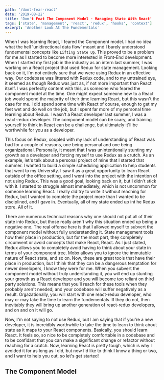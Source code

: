 ```yaml
---
path: '/dont-fear-react'
date: '2019-08-22'
title: 'Don't Feat The Component Model - Managing State With React'
tags: ['state', 'management', 'react', 'redux', 'hooks', 'context']
excerpt: 'Another Look At The Fundementals'
---
```


When I was learning React, I feared the Component model. I had no idea what the hell 'unidirectional data flow' meant and I barely understood fundemental concepts like `Lifting State Up`. This proved to be a problem for me as I started to become more interested in Front-End development. When I started my first job in the industry as an intern last summer, I was working on a React project that used Redux for state management. Looking back on it, I'm not entirely sure that we were using Redux in an effective way. Our codebase was littered with Redux code, and to my untrained eye, it seemed as though Redux was just as, if not more important than React itself. I was perfectly content with this, as someone who feared the component model at the time. One might expect someone new to a React job would spend the majority of their time learning React, but this wasn't the case for me. I did spend some time with React of course, enough to get my feet wet and do well on the job, but I spent far more of my personal time learning about Redux. I wasn't a React developer last summer, I was a react-redux developer. The component model can be scary, and training yourself to think in React can be a challenge, but ultimately it'll be worthwhile for you as a developer.

This focus on Redux, coupled with my lack of understanding of React was bad for a couple of reasons, one being personal and one being organizational. Personally, it meant that I was unintentionally stunting my growth as a developer and forcing myself to use Redux as a crutch. As an example, let's talk about a personal project of mine that I started that summer. I wanted to build a simple scheduling application to help students that went to my University. I saw it as a great opportunity to learn React outside of the office setting, and I went into the project with the intention of not using Redux. This was a good goal, looking back on it, but I didn't stick with it. I started to struggle almost immediately, which is not uncommon for someone learning React. I really did try to write it without reaching for Redux, but I wanted to complete the project more than I wanted to be disciplined, and I gave in. Eventually, all of my state ended up int he Redux store. All of it.

There are numerous technical reasons why one should not put all of their state into Redux, but those really aren't why this situation ended up being a negative one. The real offense here is that I allowed myself to subvert the component model without fully understanding it. State management tools how their place in production, but for the most part, they completely circumvent or avoid concepts that make React, React. As I just stated, Redux allows you to completely avoid having to think about your state in terms of your component tree. Mobx allows you to ignore the immutable nature of React state, and so on. Now, these are great tools that have their place in production, but I think that they can be a dangerous temptation for newer developers, I know they were for me. When you subvert the component model without truly understanding it, you will end up stunting your growth as a React developer and you will become too reliant on third party solutions. This means that you'll reach for these tools when they probably aren't needed, and your codebase will suffer negatively as a result. Orgazationally, you will start with one react-redux developer, who may or may take the time to learn the fundementals. If they do not, then inevitably they will bring up another generation of react-redux developers, and on and on it will go.

Now, I'm not saying to not use Redux, but I am saying that if you're a new developer, it is increidbly worthwhile to take the time to learn to think about state as it maps to your React components. Basically, you should learn React. It feels so, so nice to be completely comfortable in a codebase and to be confidant that you can make a significant change or refactor without reaching for a crutch. Now, learning React is pretty tough, which is why I avoided it for as long as I did, but now I'd like to think I know a thing or two, and I want to help you out, so let's get started!

## The Component Model
